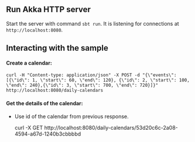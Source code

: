 ## Run Akka HTTP server

Start the server with command `sbt run`. It is listening for connections at `http://localhost:8080`.

## Interacting with the sample

#### Create a calendar:

    curl -H "Content-type: application/json" -X POST -d "{\"events\":[{\"id\": 1, \"start\": 60, \"end\": 120}, {\"id\": 2, \"start\": 100, \"end\": 240},{\"id\": 3, \"start\": 700, \"end\": 720}]}" http://localhost:8080/daily-calendars

#### Get the details of the calendar:
- Use id of the calendar from previous response.


    curl -X GET http://localhost:8080/daily-calendars/53d20c6c-2a08-4594-a67d-1240b3cbbbbd